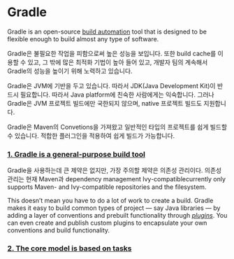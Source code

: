# Gradle 

Gradle is an open-source [build automation](https://en.wikipedia.org/wiki/Build_automation) tool that is designed to be flexible enough to build almost any type of software. 

Gradle은 불필요한 작업을 피함으로써 높은 성능을 보입니다. 또한 build cache를 이용할 수 있고, 그 밖에 많은 최적화 기법이 높아 들어 있고, 개발자 팀의 계속해서 Gradle의 성능을 높이기 위해 노력하고 있습니다. 

Gradle은 JVM에 기반을 두고 있습니다. 따라서 JDK(Java Development Kit)이 반드시 필요합니다. 따라서 Java platform에 친숙한 사람에게는 익숙합니다. 그러나 Gradle은 JVM 프로젝트 빌드에만 국한되지 않으며, native 프로젝트 빌드도 지원합니다.

Gradle은 Maven의 Convetions을 가져왔고 일반적인 타입의 프로젝트를 쉽게 빌드할 수 있습니다. 적합한 플러그인을 적용하여 쉽게 빌드가 가능합니다. 


### [1. Gradle is a general-purpose build tool](https://docs.gradle.org/current/userguide/what_is_gradle.html#1_gradle_is_a_general_purpose_build_tool)

Gradle을 사용하는데 큰 제약은 없지만, 가장 주의할 제약은 의존성 관리이다. 의존성 관리는 현재 Maven과 dependency management Ivy-compatiblecurrently only supports Maven- and Ivy-compatible repositories and the filesystem.

This doesn’t mean you have to do a lot of work to create a build. Gradle makes it easy to build common types of project — say Java libraries — by adding a layer of conventions and prebuilt functionality through  [_plugins_](https://docs.gradle.org/current/userguide/plugins.html#plugins). You can even create and publish custom plugins to encapsulate your own conventions and build functionality.

### [](https://docs.gradle.org/current/userguide/what_is_gradle.html#the_core_model_is_based_on_tasks)[2. The core model is based on tasks](https://docs.gradle.org/current/userguide/what_is_gradle.html#the_core_model_is_based_on_tasks)
<!--stackedit_data:
eyJoaXN0b3J5IjpbMjAzNzA0NDkzOSwxOTIwNjgyMzA3XX0=
-->
